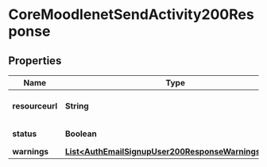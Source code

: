 

# CoreMoodlenetSendActivity200Response


## Properties

| Name | Type | Description | Notes |
|------------ | ------------- | ------------- | -------------|
|**resourceurl** | **String** | Resource URL from MoodleNet |  |
|**status** | **Boolean** | Status: true if success |  |
|**warnings** | [**List&lt;AuthEmailSignupUser200ResponseWarningsInner&gt;**](AuthEmailSignupUser200ResponseWarningsInner.md) |  |  [optional] |



